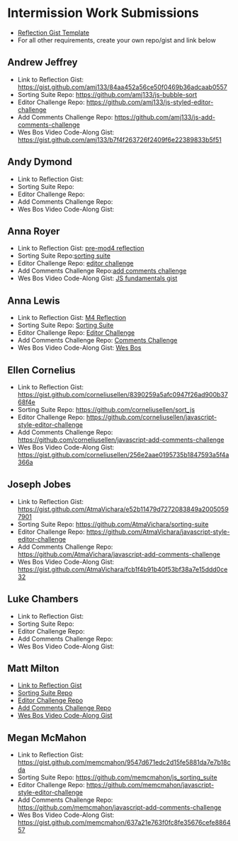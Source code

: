 # Intermission Work Submissions

* [Reflection Gist Template](https://gist.github.com/case-eee/6a5b06bf88c3fa82d9498c6763314ae4)
* For all other requirements, create your own repo/gist and link below

## Andrew Jeffrey
- Link to Reflection Gist: https://gist.github.com/amj133/84aa452a56ce50f0469b36adcaab0557
- Sorting Suite Repo: https://github.com/amj133/js-bubble-sort
- Editor Challenge Repo:  https://github.com/amj133/js-styled-editor-challenge
- Add Comments Challenge Repo:  https://github.com/amj133/js-add-comments-challenge
- Wes Bos Video Code-Along Gist:  https://gist.github.com/amj133/b7f4f263726f2409f6e22389833b5f51

## Andy Dymond
- Link to Reflection Gist:
- Sorting Suite Repo:
- Editor Challenge Repo:
- Add Comments Challenge Repo:
- Wes Bos Video Code-Along Gist:

## Anna Royer
- Link to Reflection Gist: [pre-mod4 reflection](https://gist.github.com/annaroyer/235bb82935016b4848395afef481d291)
- Sorting Suite Repo:[sorting suite](https://github.com/annaroyer/sorting-suite)
- Editor Challenge Repo: [editor challenge](https://github.com/annaroyer/javascript-style-editor-challenge)
- Add Comments Challenge Repo:[add comments challenge](https://github.com/annaroyer/javascript-add-comments-challenge)
- Wes Bos Video Code-Along Gist: [JS fundamentals gist](https://gist.github.com/annaroyer/f3ae75a5e1a5f99c1914f43fc42f9011)

## Anna Lewis
- Link to Reflection Gist: [M4 Reflection](https://gist.github.com/anlewis/1d87a0b6f746dfd026635daaa02444b8)
- Sorting Suite Repo: [Sorting Suite](https://github.com/anlewis/sorting-suite-js)
- Editor Challenge Repo: [Editor Challenge](https://github.com/anlewis/javascript-style-editor-challenge)
- Add Comments Challenge Repo: [Comments Challenge](https://github.com/anlewis/javascript-add-comments-challenge)
- Wes Bos Video Code-Along Gist: [Wes Bos](https://gist.github.com/anlewis/0b58c5cd0fb70064a635eb823d79d0b0)

## Ellen Cornelius
- Link to Reflection Gist: https://gist.github.com/corneliusellen/8390259a5afc0947f26ad900b3768f4e
- Sorting Suite Repo: https://github.com/corneliusellen/sort_js
- Editor Challenge Repo: https://github.com/corneliusellen/javascript-style-editor-challenge
- Add Comments Challenge Repo: https://github.com/corneliusellen/javascript-add-comments-challenge
- Wes Bos Video Code-Along Gist: https://gist.github.com/corneliusellen/256e2aae0195735b1847593a5f4a366a

## Joseph Jobes
- Link to Reflection Gist: https://gist.github.com/AtmaVichara/e52b11479d7272083849a20050597901
- Sorting Suite Repo: https://github.com/AtmaVichara/sorting-suite
- Editor Challenge Repo: https://github.com/AtmaVichara/javascript-style-editor-challenge
- Add Comments Challenge Repo: https://github.com/AtmaVichara/javascript-add-comments-challenge
- Wes Bos Video Code-Along Gist: https://gist.github.com/AtmaVichara/fcb1f4b91b40f53bf38a7e15ddd0ce32

## Luke Chambers
- Link to Reflection Gist:
- Sorting Suite Repo:
- Editor Challenge Repo:
- Add Comments Challenge Repo:
- Wes Bos Video Code-Along Gist:

## Matt Milton
- [Link to Reflection Gist](https://gist.github.com/mgmilton/e28b902b416afbdc97a21f32b0769dd)
- [Sorting Suite Repo](https://github.com/mgmilton/intermissionwork/tree/master/sorting_suite)
- [Editor Challenge Repo](https://github.com/mgmilton/intermissionwork/tree/master/dom_manipulation_challenges/style_editor)
- [Add Comments Challenge Repo](https://github.com/mgmilton/intermissionwork/tree/master/dom_manipulation_challenges/add_comments)
- [Wes Bos Video Code-Along Gist](https://github.com/mgmilton/intermissionwork/tree/master/wesdos_js30)

## Megan McMahon
- Link to Reflection Gist: https://gist.github.com/memcmahon/9547d671edc2d15fe5881da7e7b18cda
- Sorting Suite Repo: https://github.com/memcmahon/js_sorting_suite
- Editor Challenge Repo: https://github.com/memcmahon/javascript-style-editor-challenge
- Add Comments Challenge Repo: https://github.com/memcmahon/javascript-add-comments-challenge
- Wes Bos Video Code-Along Gist: https://gist.github.com/memcmahon/637a21e763f0fc8fe35676cefe886457
